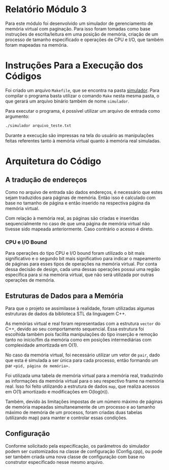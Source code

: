 # Relatório Módulo 3

Para este módulo foi desenvolvido um simulador de gerenciamento de memória virtual com paginação. Para isso foram tomadas como base instruções de escrita/leitura em uma posição de memória, criação de um processo de tamanho especificado e operações de CPU e I/O, que também foram mapeadas na memória.


# Instruções Para a Execução dos Códigos

Foi criado um arquivo `Makefile`, que se encontra na pasta [simulador](./simulador/). Para compilar o programa basta utilizar o comando `Make` nesta mesma pasta, o que gerará um arquivo binário também de nome `simulador`.

Para executar o programa, é possível utilizar um arquivo de entrada como argumento:

```bash
./simulador arquivo_teste.txt
```

Durante a execução são impressas na tela do usuário as manipulações feitas referentes tanto à memória virtual quanto à memória real simuladas.


# Arquitetura do Código

## A tradução de endereços

Como no arquivo de entrada são dados endereços, é necessário que estes sejam traduzidos para páginas de memória. Então isso é calculado com base no tamanho de página e então inserido na respectiva página da memória virtual.

Com relação à memória real, as páginas são criadas e inseridas sequencialmente no caso de que uma página de memória virtual não tivesse sido mapeada anteriormente. Caso contrário o acesso é direto.

### CPU e I/O Bound

Para operações do tipo CPU e I/O bound foram utilizado o bit mais significativo e o segundo bit mais significativo para indicar o mapeamento de páginas para esses tipos de operações na memória virtual. Por conta dessa decisão de design, cada uma dessas operações possui uma região específica para si na memória virtual, que não será utilizada por outras operações de memória.

## Estruturas de Dados para a Memória

Para que o projeto se assimilasse à realidade, foram utilizadas algumas estruturas de dados da biblioteca STL da linguagem C++. 

As memórias virtual e real foram representadas com a estrutura `vector` do C++, devido ao seu comportamento sequencial. Essa estrutura foi escolhida também pois facilita manipulações do tipo inserção e remoção tanto no início/fim da memória como em posições intermediárias com complexidade amortizada em O(1).

No caso da memória virtual, foi necessário utilizar um vetor de `pair`, dado que esta é simulada a ser única para cada processo, então formando um par `<pid, página de memória>.`

Foi utilizada uma tabela de memória virtual para a memória real, traduzindo as informações da memória virtual para o seu respectivo frame na memória real. Isso foi feito utilizando a estrutura de dados `map`, que realiza acessos em O(1) amortizado e modificações em O(log(n)).

Também, devido às limitações impostas de um número máximo de páginas de memória mapeadas simultaneamente de um processo e ao tamanho máximo de memória de um procesos, foram criadas duas tabelas (utilizando map) para manter e controlar essas condições.

## Configuração

Conforme solicitado pela especificação, os parâmetros do simulador podem ser customizados na classe de configuração (Config.cpp), ou pode ser também criada uma nova classe de configuração com base no construtor especificado nesse mesmo arquivo.